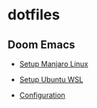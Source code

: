 # dotfiles

## Doom Emacs

* [Setup Manjaro Linux](https://github.com/matkv/dotfiles/blob/master/notes/doom-emacs-setup-manjaro.md)
* [Setup Ubuntu WSL](https://github.com/matkv/dotfiles/blob/master/notes/doom-emacs-setup-wsl.md)

* [Configuration](https://github.com/matkv/dotfiles/blob/master/notes/doom-emacs-configuration.md)